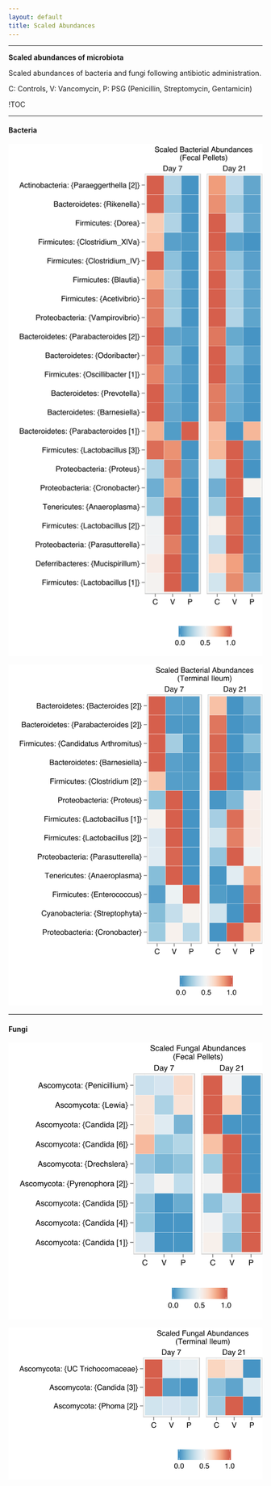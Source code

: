 ```yaml
---
layout: default
title: Scaled Abundances
---
```

---
**Scaled abundances of microbiota**

Scaled abundances of bacteria and fungi following antibiotic administration.

C: Controls, V: Vancomycin, P: PSG (Penicillin, Streptomycin, Gentamicin)

!TOC


---
#### Bacteria
![Scaled abundances of bacteria in fecal pellets following antibiotic administration.](assets/figures/scaledabundance_bact_fecal.svg)

![Scaled abundances of bacteria in fecal pellets following antibiotic administration.](assets/figures/scaledabundance_bact_ileum.svg)

---

#### Fungi
![Scaled abundances of bacteria in fecal pellets following antibiotic administration.](assets/figures/scaledabundance_fung_fecal.svg)


![Scaled abundances of bacteria in fecal pellets following antibiotic administration.](assets/figures/scaledabundance_fung_ileum.svg)
